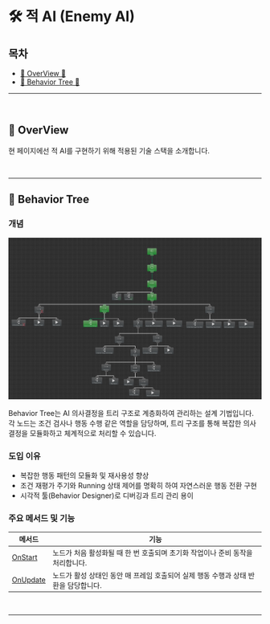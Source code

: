 # 🛠️ 적 AI (Enemy AI)

## 목차

- [🌙 OverView 🌙](#overview)
- [🔄 Behavior Tree 🔄](#bt)
---

<br>

<a name="overview"></a>
## 🌙 OverView

현 페이지에선 적 AI를 구현하기 위해 적용된 기술 스택을 소개합니다.

<br>

---

<a name="bt"></a>
## 🔄 Behavior Tree

### 개념

![img.png](https://github.com/Neronem/TheLastOne_Public/blob/main/Tech%20Stack/Images/img.png)

Behavior Tree는 AI 의사결정을 트리 구조로 계층화하여 관리하는 설계 기법입니다.  
각 노드는 조건 검사나 행동 수행 같은 역할을 담당하며, 트리 구조를 통해 복잡한 의사결정을 모듈화하고 체계적으로 처리할 수 있습니다.

### 도입 이유

- 복잡한 행동 패턴의 모듈화 및 재사용성 향상
- 조건 재평가 주기와 Running 상태 제어를 명확히 하여 자연스러운 행동 전환 구현
- 시각적 툴(Behavior Designer)로 디버깅과 트리 관리 용이

### 주요 메서드 및 기능

| 메서드                                                                                                                                                                 | 기능                                 |
|---------------------------------------------------------------------------------------------------------------------------------------------------------------------|------------------------------------|
| [OnStart](https://github.com/Neronem/TheLastOne_Public/blob/main/Scripts/Entity/Scripts/NPC/AIBehaviors/BehaviorDesigner/Action/ShebotOnly/ShebotRifleFire.cs#L25)  | 노드가 처음 활성화될 때 한 번 호출되며 초기화 작업이나 준비 동작을 처리합니다. |
| [OnUpdate](https://github.com/Neronem/TheLastOne_Public/blob/main/Scripts/Entity/Scripts/NPC/AIBehaviors/BehaviorDesigner/Action/ShebotOnly/ShebotRifleFire.cs#L39) | 노드가 활성 상태인 동안 매 프레임 호출되어 실제 행동 수행과 상태 반환을 담당합니다. |

<br>

---